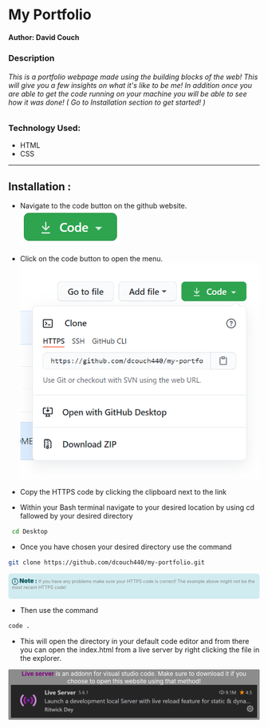 # My Portfolio


#### Author: David Couch


### Description


###### This is a portfolio webpage made using the building blocks of the web! This will give you a few insights on what it's like to be me! In addition once you are able to get the code running on your machine you will be able to see how it was done! ( Go to Installation section to get started! )

### Technology Used:
- HTML
- CSS
___

## Installation :
*  Navigate to the code button on the github website.\
![Code buton](/img/README/code.PNG)

* Click on the code button to open the menu.\
![Github Repo Example](/img/README/githubrepo.PNG)

- Copy the HTTPS code by clicking the clipboard next to the link

- Within your Bash terminal navigate to your desired location by using cd fallowed by your desired directory 
```bash
 cd Desktop
``` 

- Once you have chosen your desired directory use the command
```bash 
git clone https://github.com/dcouch440/my-portfolio.git
```

<div 
  style="background-color: #d1ecf1; color: grey; padding: 6px; font-size: 9px; border-radius: 5px; border: 1px solid #d4ecf1; margin-bottom: 12px"
> 
  <span 
    style="font-size: 12px; font-weight: 600; color: #0c5460;"
  >
    ⓘ
  </span>
  <span 
    style="font-size: 12px; font-weight: 900; color: #0c5460;"
  >
    Note : 
  </span> 
  If you have any problems make sure your HTTPS code is correct! The example above might not be the most recent HTTPS code!
  <br>
  <br>
</div>


* Then use the command 

``` bash
code .
```
* This will open the directory in your default code editor and from there you can open the index.html from a live server by right clicking the file in the explorer.

<p 
  style="font-size: 12px; background-color: #8c8c8c; border-radius: 2px; padding: 1px 5px; text-align: center; color: white;"
>
  <span style="font-weight: 700; color: purple">Live server</span> is an addonn for visual studio code. Make sure to download it if you choose to open this website using that method!
  <img src="img/README/liveserver.PNG">
</p>
